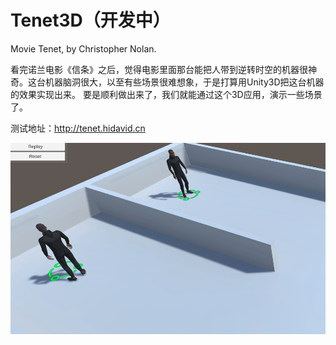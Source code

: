 # Tenet3D（开发中）

Movie Tenet, by Christopher Nolan.

看完诺兰电影《信条》之后，觉得电影里面那台能把人带到逆转时空的机器很神奇。这台机器脑洞很大，以至有些场景很难想象，于是打算用Unity3D把这台机器的效果实现出来。
要是顺利做出来了，我们就能通过这个3D应用，演示一些场景了。

测试地址：http://tenet.hidavid.cn

![](./img/1602420697668.jpg)
